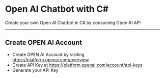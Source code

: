 # Open AI Chatbot with C#
Create your own Open AI Chatbot in C# by consuming Open AI API

-----

## Create OPEN AI Account

- Create OPEN AI Account by visiting https://platform.openai.com/overview
- Create API Key at https://platform.openai.com/account/api-keys
- Generate your API Key
